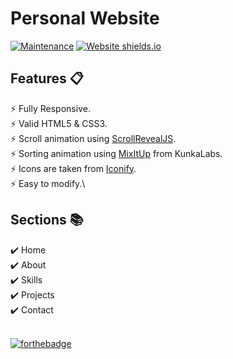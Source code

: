 # Personal Website

[![Maintenance](https://img.shields.io/badge/Maintained-Yes-green.svg)](https://github.com/muqriqawiem/muqriqawiem.github.io/commits/master)
[![Website shields.io](https://img.shields.io/badge/Website-Up-yellow)](http://muqriqawiem.github.io/)

## Features 📋
⚡️ Fully Responsive.\
⚡️ Valid HTML5 & CSS3.\
⚡️ Scroll animation using <a href="https://scrollrevealjs.org/">ScrollRevealJS</a>.</br>
⚡️ Sorting animation using <a href="https://www.kunkalabs.com/mixitup/">MixItUp</a> from KunkaLabs.</br>
⚡️ Icons are taken from <a href="https://iconify.design/">Iconify</a>.</br>
⚡️ Easy to modify.\

## Sections 📚
✔️ Home\
✔️ About\
✔️ Skills \
✔️ Projects \
✔️ Contact

  <br/>[![forthebadge](https://forthebadge.com/images/badges/check-it-out.svg)](https://muqriqawiem.github.io/)
